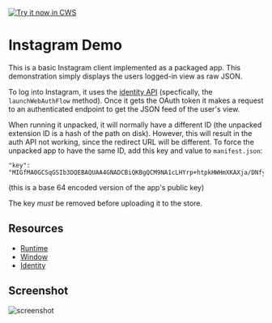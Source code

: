 <a target="_blank" href="https://chrome.google.com/webstore/detail/baaenjnmlaejajnalldcecpdafeggelb">![Try it now in CWS](https://raw.github.com/GoogleChrome/chrome-app-samples/master/tryitnowbutton.png "Click here to install this sample from the Chrome Web Store")</a>


# Instagram Demo

This is a basic Instagram client implemented as a packaged app.  This demonstration simply displays the users logged-in view as raw JSON.

To log into Instagram, it uses the [identity API](http://developer.chrome.com/apps/identity.html) (specfically, the `launchWebAuthFlow` method). Once it gets the OAuth token it makes a request to an authenticated endpoint to get the JSON feed of the user's view.

When running it unpacked, it will normally have a different ID (the unpacked
extension ID is a hash of the path on disk). However, this will result in the
auth API not working, since the redirect URL will be different. To force the
unpacked app to have the same ID, add this key and value to `manifest.json`:

    "key": "MIGfMA0GCSqGSIb3DQEBAQUAA4GNADCBiQKBgQCM9NA1cLHYrp+htpkHWHmXKAXja/DNfyrSb2mkvfGRT/JVxbPDXJqeRXwhqwYpxgNxMxcD8skIqSy6zHWqtymzjqyFVbMg4ox7qyLC7dEMdx0TgstYjtC3KjEZNM7VM0gRlReJoQuSM/GSIGnAlUjP7Ahd1XF16JgZPICSoeFiTQIDAQAB",

(this is a base 64 encoded version of the app's public key)

The key *must* be removed before uploading it to the store.

## Resources

* [Runtime](http://developer.chrome.com/apps/app.runtime.html)
* [Window](http://developer.chrome.com/apps/app.window.html)
* [Identity](http://developer.chrome.com/apps/app.identity.html)


## Screenshot
![screenshot](/apps/samples/instagram-auth/assets/screenshot_1280_800.png)
